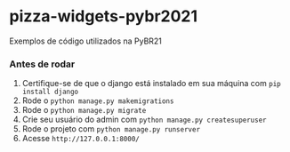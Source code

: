 # pizza-widgets-pybr2021
Exemplos de código utilizados na PyBR21

### Antes de rodar
1. Certifique-se de que o django está instalado em sua máquina com `pip install django`
2. Rode o `python manage.py makemigrations`
3. Rode o `python manage.py migrate`
4. Crie seu usuário do admin com `python manage.py createsuperuser`
5. Rode o projeto com `python manage.py runserver`
6. Acesse  `http://127.0.0.1:8000/`  

